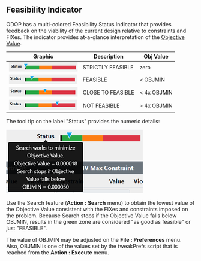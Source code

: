 ## Feasibility Indicator

ODOP has a multi-colored Feasibility Status Indicator that provides feedback on the 
viability of the current design relative to constraints and FIXes. 
The indicator provides at-a-glance interpretation of the [Objective Value](terminology#obj).
 
 Graphic | Description | Obj Value
 --- | --- | ---  
 ![StrictlyFeasible](./png/FI_StrictlyFeasible2.png "FI StrictlyFeasible") | STRICTLY FEASIBLE | zero    
 ![Feasible](./png/FI_Feasible2.png "FI Feasible") | FEASIBLE | < OBJMIN  
 ![Close To Feasible](./png/FI_CloseToFeasible2.png "FI Feasible") | CLOSE TO FEASIBLE | < 4x OBJMIN  
 ![Not Feasible](./png/FI_NotFeasible2.png "FI Feasible") | NOT FEASIBLE | > 4x OBJMIN  
 
 The tool tip on the label "Status" provides the numeric details: 
 
![Tool Tip](./png/FI_ToolTip2.png "FI Tool Tip")
 
 Use the Search feature (<b>Action : Search</b> menu) to obtain the lowest value of the Objective Value 
 consistent with the FIXes and constraints imposed on the problem. 
 Because Search stops if the Objective Value falls below OBJMIN, 
 results in the green zone are considered "as good as feasible" or just "FEASIBLE".
 
 The value of OBJMIN may be adjusted on the <b>File : Preferences</b> menu.
 Also, OBJMIN is one of the values set by the tweakPrefs script that is reached from the <b>Action : Execute</b> menu.
 
 
